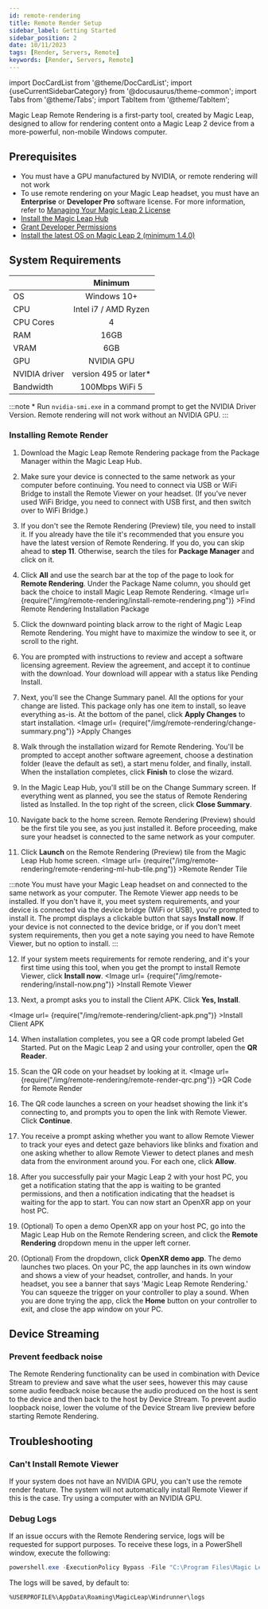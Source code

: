 ```yaml
---
id: remote-rendering
title: Remote Render Setup
sidebar_label: Getting Started
sidebar_position: 2
date: 10/11/2023
tags: [Render, Servers, Remote]
keywords: [Render, Servers, Remote]
---
```


import DocCardList from '@theme/DocCardList';
import {useCurrentSidebarCategory} from '@docusaurus/theme-common';
import Tabs from '@theme/Tabs';
import TabItem from '@theme/TabItem';

Magic Leap Remote Rendering is a first-party tool, created by Magic Leap, designed to allow for rendering content onto a Magic Leap 2 device from a more-powerful, non-mobile Windows computer.

## Prerequisites

* You must have a GPU manufactured by NVIDIA, or remote rendering will not work
* To use remote rendering on your Magic Leap headset, you must have an **Enterprise** or **Developer Pro** software license. For more information, refer to [Managing Your Magic Leap 2 License](https://www.magicleap.care/hc/en-us/articles/9356966949389-Managing-Your-Magic-Leap-2-License)
* [Install the Magic Leap Hub](/docs/guides/getting-started/install-the-tools#install-magic-leap-hub)
* [Grant Developer Permissions](/docs/guides/getting-started/granting-permissions)
* [Install the latest OS on Magic Leap 2 (minimum 1.4.0)](/docs/guides/device/updating-the-os/device-flashing-guide#download-the-latest-os-build)

## System Requirements

|                   |        Minimum         | 
| :---------------- | :--------------------: |
| OS                |      Windows 10+       |
| CPU               |  Intel i7 / AMD Ryzen  |
| CPU Cores         |           4            |
| RAM               |          16GB          |
| VRAM              |          6GB           |
| GPU               |          NVIDIA GPU    |
| NVIDIA driver     | version 495 or later\* |
| Bandwidth         |    100Mbps WiFi 5      |

:::note \* Run `nvidia-smi.exe` in a command prompt to get the NVIDIA Driver Version. Remote rendering will not work without an NVIDIA GPU.
:::

### Installing Remote Render

1. Download the Magic Leap Remote Rendering package from the Package Manager within the Magic Leap Hub.

2. Make sure your device is connected to the same network as your computer before continuing. You need to connect via USB or WiFi Bridge to install the Remote Viewer on your headset. (If you've never used WiFi Bridge, you need to connect with USB first, and then switch over to WiFi Bridge.)

3. If you don't see the Remote Rendering (Preview) tile, you need to install it. If you already have the tile it's recommended that you ensure you have the latest version of Remote Rendering. If you do, you can skip ahead to **step 11**. Otherwise, search the tiles for **Package Manager** and click on it.

4. Click **All** and use the search bar at the top of the page to look for **Remote Rendering**. Under the Package Name column, you should get back the choice to install Magic Leap Remote Rendering. <Image url= {require("/img/remote-rendering/install-remote-rendering.png")} >Find Remote Rendering Installation Package</Image> 

5. Click the downward pointing black arrow to the right of Magic Leap Remote Rendering. You might have to maximize the window to see it, or scroll to the right. 

6. You are prompted with instructions to review and accept a software licensing agreement. Review the agreement, and accept it to continue with the download. Your download will appear with a status like Pending Install.

7. Next, you'll see the Change Summary panel. All the options for your change are listed. This package only has one item to install, so leave everything as-is. At the bottom of the panel, click **Apply Changes** to start installation. <Image url= {require("/img/remote-rendering/change-summary.png")} >Apply Changes</Image>

8. Walk through the installation wizard for Remote Rendering. You'll be prompted to accept another software agreement, choose a destination folder (leave the default as set), a start menu folder, and finally, install. When the installation completes, click **Finish** to close the wizard. 

9. In the Magic Leap Hub, you'll still be on the Change Summary screen. If everything went as planned, you see the status of Remote Rendering listed as Installed. In the top right of the screen, click **Close Summary**. 

10. Navigate back to the home screen. Remote Rendering (Preview) should be the first tile you see, as you just installed it. Before proceeding, make sure your headset is connected to the same network as your computer.

11. Click **Launch** on the Remote Rendering (Preview) tile from the Magic Leap Hub home screen. <Image url= {require("/img/remote-rendering/remote-rendering-ml-hub-tile.png")} >Remote Render Tile</Image> 

:::note
You must have your Magic Leap headset on and connected to the same network as your computer. The Remote Viewer app needs to be installed. If you don't have it, you meet system requirements, and your device is connected via the device bridge (WiFi or USB), you're prompted to install it. The prompt displays a clickable button that says **Install now**. If your device is not connected to the device bridge, or if you don't meet system requirements, then you get a note saying you need to have Remote Viewer, but no option to install. 
:::

12. If your system meets requirements for remote rendering, and it's your first time using this tool, when you get the prompt to install Remote Viewer, click **Install now**. <Image url= {require("/img/remote-rendering/install-now.png")} >Install Remote Viewer</Image> 
  
13. Next, a prompt asks you to install the Client APK. Click **Yes, Install**.

<Image url= {require("/img/remote-rendering/client-apk.png")} >Install Client APK</Image>

14. When installation completes, you see a QR code prompt labeled Get Started. Put on the Magic Leap 2 and using your controller, open the **QR Reader**.

15. Scan the QR code on your headset by looking at it. <Image url= {require("/img/remote-rendering/remote-render-qrc.png")} >QR Code for Remote Render</Image>

16. The QR code launches a screen on your headset showing the link it's connecting to, and prompts you to open the link with Remote Viewer. Click **Continue**.

17. You receive a prompt asking whether you want to allow Remote Viewer to track your eyes and detect gaze behaviors like blinks and fixation and one asking whether to allow Remote Viewer to detect planes and mesh data from the environment around you. For each one, click **Allow**.

18. After you successfully pair your Magic Leap 2 with your host PC, you get a notification stating that the app is waiting to be granted permissions, and then a notification indicating that the headset is waiting for the app to start. You can now start an OpenXR app on your host PC.

19. (Optional) To open a demo OpenXR app on your host PC, go into the Magic Leap Hub on the Remote Rendering screen, and click the **Remote Rendering** dropdown menu in the upper left corner.

20. (Optional) From the dropdown, click **OpenXR demo app**. The demo launches two places. On your PC, the app launches in its own window and shows a view of your headset, controller, and hands. In your headset, you see a banner that says 'Magic Leap Remote Rendering.' You can squeeze the trigger on your controller to play a sound. When you are done trying the app, click the **Home** button on your controller to exit, and close the app window on your PC. 

## Device Streaming

### Prevent feedback noise

The Remote Rendering functionality can be used in combination with Device Stream to preview and save what the user sees, however this may cause some audio feedback noise because the audio produced on the host is sent to the device and then back to the host by Device Stream. To prevent audio loopback noise, lower the volume of the Device Stream live preview before starting Remote Rendering.

## Troubleshooting

### Can't Install Remote Viewer

If your system does not have an NVIDIA GPU, you can't use the remote render feature. The system will not automatically install Remote Viewer if this is the case. Try using a computer with an NVIDIA GPU.

### Debug Logs

If an issue occurs with the Remote Rendering service, logs will be requested for support purposes. To receive these logs, in a PowerShell window, execute the following:

<Tabs groupId="operating-systems">
  <TabItem value="windows" label="Windows">

```powershell
powershell.exe -ExecutionPolicy Bypass -File "C:\Program Files\Magic Leap Remote Rendering\DebuggerScript.ps1"
```

The logs will be saved, by default to:

`%USERPROFILE%\AppData\Roaming\MagicLeap\Windrunner\logs`

  </TabItem>
</Tabs>
